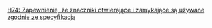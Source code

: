 [H74: Zapewnienie, że znaczniki otwierające i zamykające są używane zgodnie ze specyfikacją](https://www.w3.org/WAI/WCAG22/Techniques/html/H74)